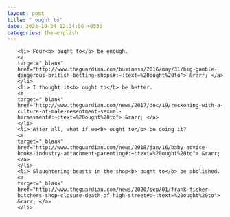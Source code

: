 ```yaml
---
layout: post
title: " ought to"
date: 2023-10-24 12:34:56 +0530
categories: the-english
---
```

<ol>

    <li> Four<b> ought to</b> be enough.
    <a 
    target="_blank" 
    href="http://www.theguardian.com/business/2016/may/31/big-gamble-dangerous-british-betting-shops#:~:text=%20ought%20to"> &rarr; </a>
    </li>
    <li> I thought it<b> ought to</b> be better.
    <a 
    target="_blank" 
    href="http://www.theguardian.com/news/2017/dec/19/reckoning-with-a-culture-of-male-resentment-sexual-harassment#:~:text=%20ought%20to"> &rarr; </a>
    </li>
    <li> After all, what if we<b> ought to</b> be doing it?
    <a 
    target="_blank" 
    href="http://www.theguardian.com/news/2018/jan/16/baby-advice-books-industry-attachment-parenting#:~:text=%20ought%20to"> &rarr; </a>
    </li>
    <li> Slaughtering beasts in the shop<b> ought to</b> be abolished.
    <a 
    target="_blank" 
    href="http://www.theguardian.com/news/2020/sep/01/frank-fisher-butchers-shop-closure-death-of-high-street#:~:text=%20ought%20to"> &rarr; </a>
    </li>